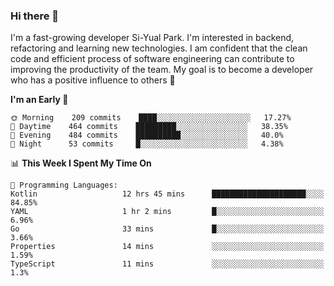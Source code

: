 ### Hi there 👋


I'm a fast-growing developer Si-Yual Park. I'm interested in backend, refactoring and learning new technologies. I am confident that the clean code and efficient process of software engineering can contribute to improving the productivity of the team. My goal is to become a developer who has a positive influence to others 🔭

<!--START_SECTION:waka-->
**I'm an Early 🐤** 

```text
🌞 Morning    209 commits    ████░░░░░░░░░░░░░░░░░░░░░   17.27% 
🌆 Daytime    464 commits    █████████░░░░░░░░░░░░░░░░   38.35% 
🌃 Evening    484 commits    ██████████░░░░░░░░░░░░░░░   40.0% 
🌙 Night      53 commits     █░░░░░░░░░░░░░░░░░░░░░░░░   4.38%

```


📊 **This Week I Spent My Time On** 

```text
💬 Programming Languages: 
Kotlin                   12 hrs 45 mins      █████████████████████░░░░   84.85% 
YAML                     1 hr 2 mins         █░░░░░░░░░░░░░░░░░░░░░░░░   6.96% 
Go                       33 mins             █░░░░░░░░░░░░░░░░░░░░░░░░   3.66% 
Properties               14 mins             ░░░░░░░░░░░░░░░░░░░░░░░░░   1.59% 
TypeScript               11 mins             ░░░░░░░░░░░░░░░░░░░░░░░░░   1.3%

```


<!--END_SECTION:waka-->
